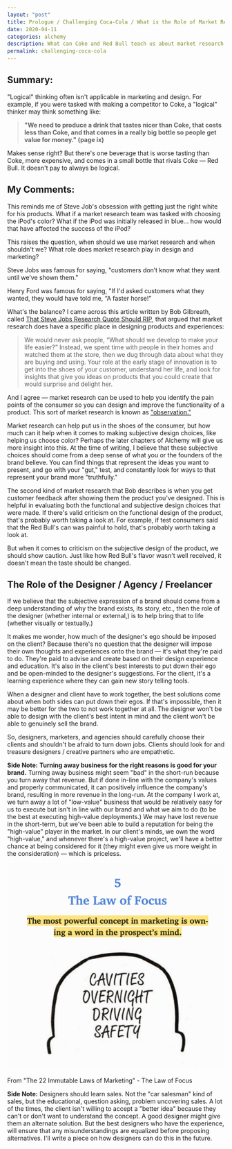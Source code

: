 ```yaml
---
layout: "post"
title: Prologue / Challenging Coca-Cola / What is the Role of Market Research?
date: 2020-04-11
categories: alchemy
description: What can Coke and Red Bull teach us about market research and product design?
permalink: challenging-coca-cola
---
```


## Summary:

"Logical" thinking often isn't applicable in marketing and design. For example, if you were tasked with making a competitor to Coke, a "logical" thinker may think something like:

> <strong>"We need to produce a drink that tastes nicer than Coke, that costs less than Coke, and that comes in a really big bottle so people get value for money." (page ix)</strong>

Makes sense right? But there's one beverage that is worse tasting than Coke, more expensive, and comes in a small bottle that rivals Coke — Red Bull. It doesn't pay to always be logical.


## My Comments:

This reminds me of Steve Job's obsession with getting just the right white for his products. What if a market research team was tasked with choosing the iPod's color? What if the iPod was initially released in blue... how would that have affected the success of the iPod?

This raises the question, when should we use market research and when shouldn't we? What role does market research play in design and marketing?

Steve Jobs was famous for saying, "customers don’t know what they want until we’ve shown them."

Henry Ford was famous for saying, "If I'd asked customers what they wanted, they would have told me, “A faster horse!”

What's the balance? I came across this article written by Bob Gilbreath, called [That Steve Jobs Research Quote Should RIP](https://medium.com/@mktgwithmeaning/that-steve-jobs-research-quote-should-rip-e8f3335ec66), that argued that market research does have a specific place in designing products and experiences:

> We would never ask people, “What should we develop to make your life easier?” Instead, we spent time with people in their homes and watched them at the store, then we dug through data about what they are buying and using. Your role at the early stage of innovation is to get into the shoes of your customer, understand her life, and look for insights that give you ideas on products that you could create that would surprise and delight her.

And I agree — market research can be used to help you identify the pain points of the consumer so you can design and improve the functionality of a product. This sort of market research is known as ["observation."](https://www.thebalancesmb.com/everything-you-need-to-know-about-market-observation-4043445)

Market research can help put us in the shoes of the consumer, but how much can it help when it comes to making subjective design choices, like helping us choose color? Perhaps the later chapters of Alchemy will give us more insight into this. At the time of writing, I believe that these subjective choices should come from a deep sense of what you or the founders of the brand believe. You can find things that represent the ideas you want to present, and go with your "gut," test, and constantly look for ways to that represent your brand more "truthfully."

The second kind of market research that Bob describes is when you get customer feedback after showing them the product you've designed. This is helpful in evaluating both the functional and subjective design choices that were made. If there's valid criticism on the functional design of the product, that's probably worth taking a look at. For example, if test consumers said that the Red Bull's can was painful to hold, that's probably worth taking a look at.

But when it comes to criticism on the subjective design of the product, we should show caution. Just like how Red Bull's flavor wasn't well received, it doesn't mean the taste should be changed.

## The Role of the Designer / Agency / Freelancer

If we believe that the subjective expression of a brand should come from a deep understanding of why the brand exists, its story, etc., then the role of the designer (whether internal or external,) is to help bring that to life (whether visually or textually.)

It makes me wonder, how much of the designer's ego should be imposed on the client? Because there's no question that the designer will impose their own thoughts and experiences onto the brand — it's what they're paid to do. They're paid to advise and create based on their design experience and education. It's also in the client's best interests to put down their ego and be open-minded to the designer's suggestions. For the client, it's a learning experience where they can gain new story telling tools.

When a designer and client have to work together, the best solutions come about when both sides can put down their egos. If that's impossible, then it may be better for the two to not work together at all. The designer won't be able to design with the client's best intent in mind and the client won't be able to genuinely sell the brand.

So, designers, marketers, and agencies should carefully choose their clients and shouldn't be afraid to turn down jobs. Clients should look for and treasure designers / creative partners who are empathetic.

**Side Note:** <strong class="strong">Turning away business for the right reasons is good for your brand.</strong> Turning away business might seem "bad" in the short-run because you turn away that revenue. But if done in-line with the company's values and properly communicated, it can positively influence the company's brand, resulting in more revenue in the long-run. At the company I work at, we turn away a lot of "low-value" business that would be relatively easy for us to execute but isn't in line with our brand and what we aim to do (to be the best at executing high-value deployments.) We may have lost revenue in the short-term, but we've been able to build a reputation for being the "high-value" player in the market. In our client's minds, we own the word "high-value," and whenever there's a high-value project, we'll have a better chance at being considered for it (they might even give us more weight in the consideration) — which is priceless.

![The Law of Focus from the 22 Immutable Laws of Marketing](/assets/blogimages/the_law_of_focus.png "The Law of Focus")

From "The 22 Immutable Laws of Marketing" - The Law of Focus

**Side Note:** Designers should learn sales. Not the "car salesman" kind of sales, but the educational, question asking, problem uncovering sales. A lot of the times, the client isn't willing to accept a "better idea" because they can't or don't want to understand the concept. A good designer might give them an alternate solution. But the best designers who have the experience, will ensure that any misunderstandings are equalized before proposing alternatives. I'll write a piece on how designers can do this in the future.
